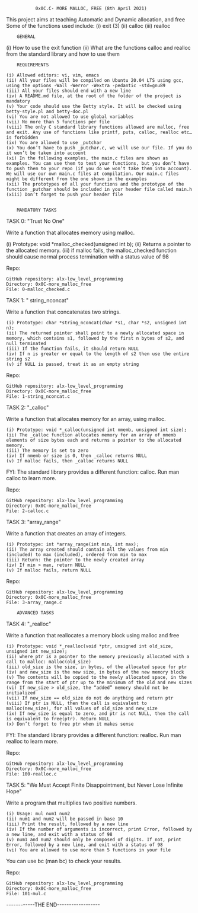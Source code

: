                0x0C.C- MORE MALLOC, FREE (8th April 2021)

This project aims at teaching Automatic and Dynamic allocation, and free
Some of the functions used include:
(i) exit (3)
(ii) calloc
(iii) realloc

		GENERAL
(i) How to use the exit function
(ii) What are the functions calloc and realloc from the standard library and how to use them

		REQUIREMENTS

    (i) Allowed editors: vi, vim, emacs
    (ii) All your files will be compiled on Ubuntu 20.04 LTS using gcc, using the options -Wall -Werror -Wextra -pedantic -std=gnu89
    (iii) All your files should end with a new line
    (iv) A README.md file, at the root of the folder of the project is mandatory
    (v) Your code should use the Betty style. It will be checked using betty-style.pl and betty-doc.pl
    (vi) You are not allowed to use global variables
    (vii) No more than 5 functions per file
    (viii) The only C standard library functions allowed are malloc, free and exit. Any use of functions like printf, puts, calloc, realloc etc… is forbidden
    (ix) You are allowed to use _putchar
    (x) You don’t have to push _putchar.c, we will use our file. If you do it won’t be taken into account
    (xi) In the following examples, the main.c files are shown as examples. You can use them to test your functions, but you don’t have to push them to your repo (if you do we won’t take them into account). We will use our own main.c files at compilation. Our main.c files might be different from the one shown in the examples
    (xii) The prototypes of all your functions and the prototype of the function _putchar should be included in your header file called main.h
    (xiii) Don’t forget to push your header file


		MANDATORY TASKS

TASK 0: "Trust No One"

Write a function that allocates memory using malloc.

(i) Prototype: void *malloc_checked(unsigned int b);
(ii) Returns a pointer to the allocated memory.
(iii) if malloc fails, the malloc_checked function should cause normal process termination with a status value of 98

Repo:

    GitHub repository: alx-low_level_programming
    Directory: 0x0C-more_malloc_free
    File: 0-malloc_checked.c

TASK 1: " string_nconcat"

Write a function that concatenates two strings.

    (i) Prototype: char *string_nconcat(char *s1, char *s2, unsigned int n);
    (ii) The returned pointer shall point to a newly allocated space in memory, which contains s1, followed by the first n bytes of s2, and null terminated
    (iii) If the function fails, it should return NULL
    (iv) If n is greater or equal to the length of s2 then use the entire string s2
    (v) if NULL is passed, treat it as an empty string

Repo:

    GitHub repository: alx-low_level_programming
    Directory: 0x0C-more_malloc_free
    File: 1-string_nconcat.c

TASK 2: "_calloc"

Write a function that allocates memory for an array, using malloc.

    (i) Prototype: void *_calloc(unsigned int nmemb, unsigned int size);
    (ii) The _calloc function allocates memory for an array of nmemb elements of size bytes each and returns a pointer to the allocated memory.
    (iii) The memory is set to zero
    (iv) If nmemb or size is 0, then _calloc returns NULL
    (v) If malloc fails, then _calloc returns NULL

FYI: The standard library provides a different function: calloc. Run man calloc to learn more.

Repo:

    GitHub repository: alx-low_level_programming
    Directory: 0x0C-more_malloc_free
    File: 2-calloc.c


TASK 3: "array_range"

Write a function that creates an array of integers.

    (i) Prototype: int *array_range(int min, int max);
    (ii) The array created should contain all the values from min (included) to max (included), ordered from min to max
    (iii) Return: the pointer to the newly created array
    (iv) If min > max, return NULL
    (v) If malloc fails, return NULL

Repo:

    GitHub repository: alx-low_level_programming
    Directory: 0x0C-more_malloc_free
    File: 3-array_range.c

		ADVANCED TASKS

TASK 4: "_realloc"

Write a function that reallocates a memory block using malloc and free

    (i) Prototype: void *_realloc(void *ptr, unsigned int old_size, unsigned int new_size);
    (ii) where ptr is a pointer to the memory previously allocated with a call to malloc: malloc(old_size)
    (iii) old_size is the size, in bytes, of the allocated space for ptr
    (iv) and new_size is the new size, in bytes of the new memory block
    (v) The contents will be copied to the newly allocated space, in the range from the start of ptr up to the minimum of the old and new sizes
    (vi) If new_size > old_size, the “added” memory should not be initialized
    (vii) If new_size == old_size do not do anything and return ptr
    (viii) If ptr is NULL, then the call is equivalent to malloc(new_size), for all values of old_size and new_size
    (ix) If new_size is equal to zero, and ptr is not NULL, then the call is equivalent to free(ptr). Return NULL
    (x) Don’t forget to free ptr when it makes sense
FYI: The standard library provides a different function: realloc. Run man realloc to learn more.

Repo:

    GitHub repository: alx-low_level_programming
    Directory: 0x0C-more_malloc_free
    File: 100-realloc.c



TASK 5: "We Must Accept Finite Disappointment, but Never Lose Infinite Hope"

Write a program that multiplies two positive numbers.

    (i) Usage: mul num1 num2
    (ii) num1 and num2 will be passed in base 10
    (iii) Print the result, followed by a new line
    (iv) If the number of arguments is incorrect, print Error, followed by a new line, and exit with a status of 98
    (v) num1 and num2 should only be composed of digits. If not, print Error, followed by a new line, and exit with a status of 98
    (vi) You are allowed to use more than 5 functions in your file
You can use bc (man bc) to check your results.

Repo:

    GitHub repository: alx-low_level_programming
    Directory: 0x0C-more_malloc_free
    File: 101-mul.c

------------THE END------------------
